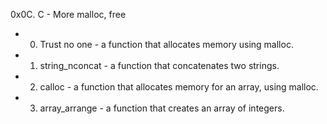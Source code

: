0x0C. C - More malloc, free

* 0. Trust no one - a function that allocates memory using malloc.
* 1. string_nconcat - a function that concatenates two strings.
* 2. calloc - a function that allocates memory for an array, using malloc.
* 3. array_arrange - a function that creates an array of integers.

